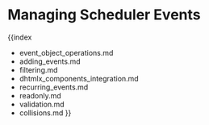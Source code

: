 Managing Scheduler Events
========================================
{{index
- event_object_operations.md
- adding_events.md
- filtering.md
- dhtmlx_components_integration.md
- recurring_events.md
- readonly.md
- validation.md
- collisions.md
}}